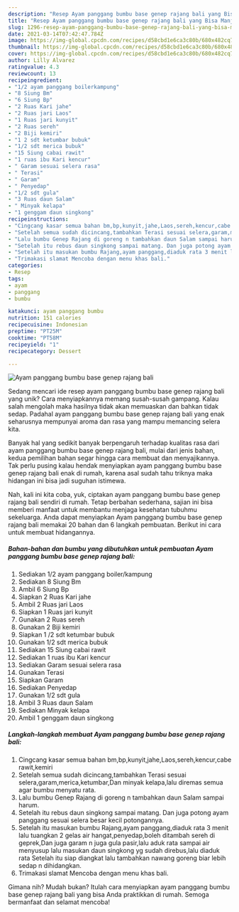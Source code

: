 ```yaml
---
description: "Resep Ayam panggang bumbu base genep rajang bali yang Bisa Manjain Lidah"
title: "Resep Ayam panggang bumbu base genep rajang bali yang Bisa Manjain Lidah"
slug: 1296-resep-ayam-panggang-bumbu-base-genep-rajang-bali-yang-bisa-manjain-lidah
date: 2021-03-14T07:42:47.784Z
image: https://img-global.cpcdn.com/recipes/d58cbd1e6ca3c80b/680x482cq70/ayam-panggang-bumbu-base-genep-rajang-bali-foto-resep-utama.jpg
thumbnail: https://img-global.cpcdn.com/recipes/d58cbd1e6ca3c80b/680x482cq70/ayam-panggang-bumbu-base-genep-rajang-bali-foto-resep-utama.jpg
cover: https://img-global.cpcdn.com/recipes/d58cbd1e6ca3c80b/680x482cq70/ayam-panggang-bumbu-base-genep-rajang-bali-foto-resep-utama.jpg
author: Lilly Alvarez
ratingvalue: 4.3
reviewcount: 13
recipeingredient:
- "1/2 ayam panggang boilerkampung"
- "8 Siung Bm"
- "6 Siung Bp"
- "2 Ruas Kari jahe"
- "2 Ruas jari Laos"
- "1 Ruas jari kunyit"
- "2 Ruas sereh"
- "2 Biji kemiri"
- "1 2 sdt ketumbar bubuk"
- "1/2 sdt merica bubuk"
- "15 Siung cabai rawit"
- "1 ruas ibu Kari kencur"
- " Garam sesuai selera rasa"
- " Terasi"
- " Garam"
- " Penyedap"
- "1/2 sdt gula"
- "3 Ruas daun Salam"
- " Minyak kelapa"
- "1 genggam daun singkong"
recipeinstructions:
- "Cingcang kasar semua bahan bm,bp,kunyit,jahe,Laos,sereh,kencur,cabe rawit,kemiri"
- "Setelah semua sudah dicincang,tambahkan Terasi sesuai selera,garam,merica,ketumbar,Dan minyak kelapa,lalu diremas semua agar bumbu menyatu rata."
- "Lalu bumbu Genep Rajang di goreng n tambahkan daun Salam sampai harum."
- "Setelah itu rebus daun singkong sampai matang. Dan juga potong ayam panggang sesuai selera besar kecil potongannya."
- "Setelah itu masukan bumbu Rajang,ayam panggang,diaduk rata 3 menit lalu tuangkan 2 gelas air hangat,penyedap,boleh ditambah sereh di geprek,Dan juga garam n juga gula pasir,lalu aduk rata sampai air menyusup lalu masukan daun singkong yg sudah direbus,lalu diaduk rata Setelah itu siap diangkat lalu tambahkan nawang goreng biar lebih sedap n dihidangkan."
- "Trimakasi slamat Mencoba dengan menu khas bali."
categories:
- Resep
tags:
- ayam
- panggang
- bumbu

katakunci: ayam panggang bumbu 
nutrition: 151 calories
recipecuisine: Indonesian
preptime: "PT25M"
cooktime: "PT58M"
recipeyield: "1"
recipecategory: Dessert

---
```



![Ayam panggang bumbu base genep rajang bali](https://img-global.cpcdn.com/recipes/d58cbd1e6ca3c80b/680x482cq70/ayam-panggang-bumbu-base-genep-rajang-bali-foto-resep-utama.jpg)

Sedang mencari ide resep ayam panggang bumbu base genep rajang bali yang unik? Cara menyiapkannya memang susah-susah gampang. Kalau salah mengolah maka hasilnya tidak akan memuaskan dan bahkan tidak sedap. Padahal ayam panggang bumbu base genep rajang bali yang enak seharusnya mempunyai aroma dan rasa yang mampu memancing selera kita.



Banyak hal yang sedikit banyak berpengaruh terhadap kualitas rasa dari ayam panggang bumbu base genep rajang bali, mulai dari jenis bahan, kedua pemilihan bahan segar hingga cara membuat dan menyajikannya. Tak perlu pusing kalau hendak menyiapkan ayam panggang bumbu base genep rajang bali enak di rumah, karena asal sudah tahu triknya maka hidangan ini bisa jadi suguhan istimewa.


Nah, kali ini kita coba, yuk, ciptakan ayam panggang bumbu base genep rajang bali sendiri di rumah. Tetap berbahan sederhana, sajian ini bisa memberi manfaat untuk membantu menjaga kesehatan tubuhmu sekeluarga. Anda dapat menyiapkan Ayam panggang bumbu base genep rajang bali memakai 20 bahan dan 6 langkah pembuatan. Berikut ini cara untuk membuat hidangannya.

<!--inarticleads1-->

##### Bahan-bahan dan bumbu yang dibutuhkan untuk pembuatan Ayam panggang bumbu base genep rajang bali:

1. Sediakan 1/2 ayam panggang boiler/kampung
1. Sediakan 8 Siung Bm
1. Ambil 6 Siung Bp
1. Siapkan 2 Ruas Kari jahe
1. Ambil 2 Ruas jari Laos
1. Siapkan 1 Ruas jari kunyit
1. Gunakan 2 Ruas sereh
1. Gunakan 2 Biji kemiri
1. Siapkan 1 /2 sdt ketumbar bubuk
1. Gunakan 1/2 sdt merica bubuk
1. Sediakan 15 Siung cabai rawit
1. Sediakan 1 ruas ibu Kari kencur
1. Sediakan  Garam sesuai selera rasa
1. Gunakan  Terasi
1. Siapkan  Garam
1. Sediakan  Penyedap
1. Gunakan 1/2 sdt gula
1. Ambil 3 Ruas daun Salam
1. Sediakan  Minyak kelapa
1. Ambil 1 genggam daun singkong




<!--inarticleads2-->

##### Langkah-langkah membuat Ayam panggang bumbu base genep rajang bali:

1. Cingcang kasar semua bahan bm,bp,kunyit,jahe,Laos,sereh,kencur,cabe rawit,kemiri
1. Setelah semua sudah dicincang,tambahkan Terasi sesuai selera,garam,merica,ketumbar,Dan minyak kelapa,lalu diremas semua agar bumbu menyatu rata.
1. Lalu bumbu Genep Rajang di goreng n tambahkan daun Salam sampai harum.
1. Setelah itu rebus daun singkong sampai matang. Dan juga potong ayam panggang sesuai selera besar kecil potongannya.
1. Setelah itu masukan bumbu Rajang,ayam panggang,diaduk rata 3 menit lalu tuangkan 2 gelas air hangat,penyedap,boleh ditambah sereh di geprek,Dan juga garam n juga gula pasir,lalu aduk rata sampai air menyusup lalu masukan daun singkong yg sudah direbus,lalu diaduk rata Setelah itu siap diangkat lalu tambahkan nawang goreng biar lebih sedap n dihidangkan.
1. Trimakasi slamat Mencoba dengan menu khas bali.




Gimana nih? Mudah bukan? Itulah cara menyiapkan ayam panggang bumbu base genep rajang bali yang bisa Anda praktikkan di rumah. Semoga bermanfaat dan selamat mencoba!
